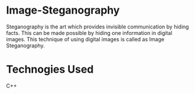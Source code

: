 # Image-Steganography
Steganography is the art which provides invisible communication by hiding facts. This can be made possible by hiding one information in digital images. This technique of using digital images is called as Image Steganography.

# Technogies Used
C++ 
